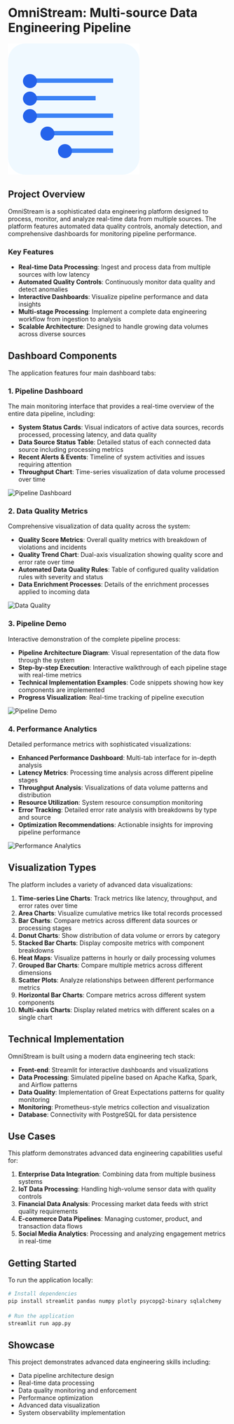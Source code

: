 # OmniStream: Multi-source Data Engineering Pipeline

![OmniStream Logo](logo.svg)

## Project Overview

OmniStream is a sophisticated data engineering platform designed to process, monitor, and analyze real-time data from multiple sources. The platform features automated data quality controls, anomaly detection, and comprehensive dashboards for monitoring pipeline performance.

### Key Features

- **Real-time Data Processing**: Ingest and process data from multiple sources with low latency
- **Automated Quality Controls**: Continuously monitor data quality and detect anomalies
- **Interactive Dashboards**: Visualize pipeline performance and data insights
- **Multi-stage Processing**: Implement a complete data engineering workflow from ingestion to analysis
- **Scalable Architecture**: Designed to handle growing data volumes across diverse sources

## Dashboard Components

The application features four main dashboard tabs:

### 1. Pipeline Dashboard

The main monitoring interface that provides a real-time overview of the entire data pipeline, including:

- **System Status Cards**: Visual indicators of active data sources, records processed, processing latency, and data quality
- **Data Source Status Table**: Detailed status of each connected data source including processing metrics
- **Recent Alerts & Events**: Timeline of system activities and issues requiring attention
- **Throughput Chart**: Time-series visualization of data volume processed over time

![Pipeline Dashboard](docs/images/pipeline_dashboard.png)

### 2. Data Quality Metrics

Comprehensive visualization of data quality across the system:

- **Quality Score Metrics**: Overall quality metrics with breakdown of violations and incidents
- **Quality Trend Chart**: Dual-axis visualization showing quality score and error rate over time
- **Automated Data Quality Rules**: Table of configured quality validation rules with severity and status
- **Data Enrichment Processes**: Details of the enrichment processes applied to incoming data

![Data Quality](docs/images/data_quality.png)

### 3. Pipeline Demo

Interactive demonstration of the complete pipeline process:

- **Pipeline Architecture Diagram**: Visual representation of the data flow through the system
- **Step-by-step Execution**: Interactive walkthrough of each pipeline stage with real-time metrics
- **Technical Implementation Examples**: Code snippets showing how key components are implemented
- **Progress Visualization**: Real-time tracking of pipeline execution

![Pipeline Demo](docs/images/pipeline_demo.png)

### 4. Performance Analytics

Detailed performance metrics with sophisticated visualizations:

- **Enhanced Performance Dashboard**: Multi-tab interface for in-depth analysis
- **Latency Metrics**: Processing time analysis across different pipeline stages
- **Throughput Analysis**: Visualizations of data volume patterns and distribution
- **Resource Utilization**: System resource consumption monitoring
- **Error Tracking**: Detailed error rate analysis with breakdowns by type and source
- **Optimization Recommendations**: Actionable insights for improving pipeline performance

![Performance Analytics](docs/images/performance_analytics.png)

## Visualization Types

The platform includes a variety of advanced data visualizations:

1. **Time-series Line Charts**: Track metrics like latency, throughput, and error rates over time
2. **Area Charts**: Visualize cumulative metrics like total records processed
3. **Bar Charts**: Compare metrics across different data sources or processing stages
4. **Donut Charts**: Show distribution of data volume or errors by category
5. **Stacked Bar Charts**: Display composite metrics with component breakdowns
6. **Heat Maps**: Visualize patterns in hourly or daily processing volumes
7. **Grouped Bar Charts**: Compare multiple metrics across different dimensions
8. **Scatter Plots**: Analyze relationships between different performance metrics
9. **Horizontal Bar Charts**: Compare metrics across different system components
10. **Multi-axis Charts**: Display related metrics with different scales on a single chart

## Technical Implementation

OmniStream is built using a modern data engineering tech stack:

- **Front-end**: Streamlit for interactive dashboards and visualizations
- **Data Processing**: Simulated pipeline based on Apache Kafka, Spark, and Airflow patterns
- **Data Quality**: Implementation of Great Expectations patterns for quality monitoring
- **Monitoring**: Prometheus-style metrics collection and visualization
- **Database**: Connectivity with PostgreSQL for data persistence

## Use Cases

This platform demonstrates advanced data engineering capabilities useful for:

1. **Enterprise Data Integration**: Combining data from multiple business systems
2. **IoT Data Processing**: Handling high-volume sensor data with quality controls
3. **Financial Data Analysis**: Processing market data feeds with strict quality requirements
4. **E-commerce Data Pipelines**: Managing customer, product, and transaction data flows
5. **Social Media Analytics**: Processing and analyzing engagement metrics in real-time

## Getting Started

To run the application locally:

```bash
# Install dependencies
pip install streamlit pandas numpy plotly psycopg2-binary sqlalchemy

# Run the application
streamlit run app.py
```

## Showcase 

This project demonstrates advanced data engineering skills including:

- Data pipeline architecture design
- Real-time data processing
- Data quality monitoring and enforcement
- Performance optimization
- Advanced data visualization
- System observability implementation


